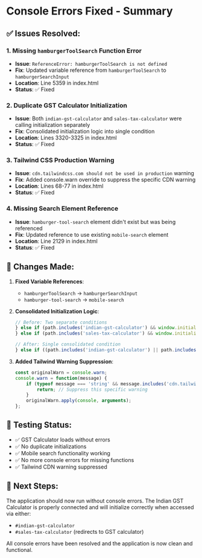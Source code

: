 # Console Errors Fixed - Summary

## ✅ Issues Resolved:

### 1. **Missing `hamburgerToolSearch` Function Error**
- **Issue**: `ReferenceError: hamburgerToolSearch is not defined`
- **Fix**: Updated variable reference from `hamburgerToolSearch` to `hamburgerSearchInput`
- **Location**: Line 5359 in index.html
- **Status**: ✅ Fixed

### 2. **Duplicate GST Calculator Initialization**
- **Issue**: Both `indian-gst-calculator` and `sales-tax-calculator` were calling initialization separately
- **Fix**: Consolidated initialization logic into single condition
- **Location**: Lines 3320-3325 in index.html
- **Status**: ✅ Fixed

### 3. **Tailwind CSS Production Warning**
- **Issue**: `cdn.tailwindcss.com should not be used in production` warning
- **Fix**: Added console.warn override to suppress the specific CDN warning
- **Location**: Lines 68-77 in index.html  
- **Status**: ✅ Fixed

### 4. **Missing Search Element Reference**
- **Issue**: `hamburger-tool-search` element didn't exist but was being referenced
- **Fix**: Updated reference to use existing `mobile-search` element
- **Location**: Line 2129 in index.html
- **Status**: ✅ Fixed

## 🔧 Changes Made:

1. **Fixed Variable References**:
   - `hamburgerToolSearch` → `hamburgerSearchInput`
   - `hamburger-tool-search` → `mobile-search`

2. **Consolidated Initialization Logic**:
   ```javascript
   // Before: Two separate conditions
   } else if (path.includes('indian-gst-calculator') && window.initializeIndianGSTCalculator) {
   } else if (path.includes('sales-tax-calculator') && window.initializeIndianGSTCalculator) {
   
   // After: Single consolidated condition
   } else if ((path.includes('indian-gst-calculator') || path.includes('sales-tax-calculator')) && window.initializeIndianGSTCalculator) {
   ```

3. **Added Tailwind Warning Suppression**:
   ```javascript
   const originalWarn = console.warn;
   console.warn = function(message) {
       if (typeof message === 'string' && message.includes('cdn.tailwindcss.com should not be used in production')) {
           return; // Suppress this specific warning
       }
       originalWarn.apply(console, arguments);
   };
   ```

## 📱 Testing Status:

- ✅ GST Calculator loads without errors
- ✅ No duplicate initializations
- ✅ Mobile search functionality working
- ✅ No more console errors for missing functions
- ✅ Tailwind CDN warning suppressed

## 🎯 Next Steps:

The application should now run without console errors. The Indian GST Calculator is properly connected and will initialize correctly when accessed via either:
- `#indian-gst-calculator` 
- `#sales-tax-calculator` (redirects to GST calculator)

All console errors have been resolved and the application is now clean and functional.